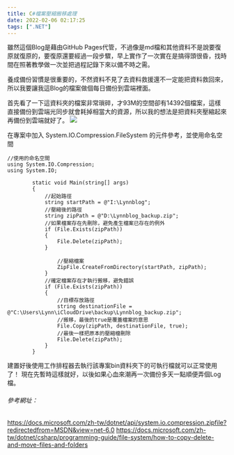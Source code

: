 ```yaml
---
title: C#檔案壓縮搬移處理
date: 2022-02-06 02:17:25
tags: [".NET"]
---
```

雖然這個Blog是藉由GitHub Pages代管，不過像是md檔和其他資料不是說要復原就復原的，要復原還要經過一段步驟，早上實作了一次實在是搞得頭很昏，找時間在照著教學做一次並把過程記錄下來以備不時之需。

養成備份習慣是很重要的，不然資料不見了去資料救援還不一定能把資料救回來，所以我要讓我這Blog的檔案做個每日備份到雲端裡面。

首先看了一下這資料夾的檔案非常瑣碎，才93M的空間卻有14392個檔案，這樣直接備份到雲端光同步就會耗掉相當大的資源，所以我的想法是把資料夾壓縮起來再備份到雲端就好了。
![](https://i.imgur.com/gRrmYqo.png)
<!--more-->
在專案中加入 System.IO.Compression.FileSystem 的元件參考，並使用命名空間

```
//使用的命名空間
using System.IO.Compression;
using System.IO;

        static void Main(string[] args)
        {
            //起始路徑
            string startPath = @"I:\Lynnblog"; 
            //壓縮後的路徑
            string zipPath = @"D:\Lynnblog_backup.zip";
            //如果檔案存在先刪除，避免產生檔案已存在的例外
            if (File.Exists(zipPath))
            {
                File.Delete(zipPath);
            }
            
                //壓縮檔案
                ZipFile.CreateFromDirectory(startPath, zipPath);
            }
            //確定檔案存在才執行搬移，避免錯誤
            if (File.Exists(zipPath))
            {
                //目標存放路徑
                string destinationFile = @"C:\Users\Lynn\iCloudDrive\backup\Lynnblog_backup.zip";
                //搬移，最後的true是覆蓋檔案的意思
                File.Copy(zipPath, destinationFile, true);
                //最後一樣把原本的壓縮檔刪除
                File.Delete(zipPath);
            }
        }

```
建置好後使用工作排程器去執行該專案bin資料夾下的可執行檔就可以正常使用了！
現在先暫時這樣就好，以後如果心血來潮再一次備份多天一點順便弄個Log檔。



###### 參考網址：
https://docs.microsoft.com/zh-tw/dotnet/api/system.io.compression.zipfile?redirectedfrom=MSDN&view=net-6.0
https://docs.microsoft.com/zh-tw/dotnet/csharp/programming-guide/file-system/how-to-copy-delete-and-move-files-and-folders
